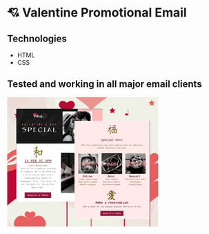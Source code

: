 # 💘 Valentine Promotional Email

## Technologies
- HTML
- CSS

<h2>Tested and working in all major email clients</h2>

![preview img](/preview.png)
